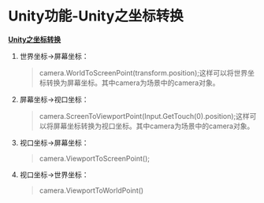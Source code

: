 # Unity功能-Unity之坐标转换

**[Unity之坐标转换](<https://blog.51cto.com/u_15719772/5476655>)**

1. 世界坐标→屏幕坐标：
   > camera.WorldToScreenPoint(transform.position);这样可以将世界坐标转换为屏幕坐标。其中camera为场景中的camera对象。
2. 屏幕坐标→视口坐标：
   > camera.ScreenToViewportPoint(Input.GetTouch(0).position);这样可以将屏幕坐标转换为视口坐标。其中camera为场景中的camera对象。
3. 视口坐标→屏幕坐标：
   > camera.ViewportToScreenPoint();
4. 视口坐标→世界坐标：
   > camera.ViewportToWorldPoint()
